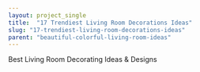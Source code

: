 ```yaml
---
layout: project_single
title:  "17 Trendiest Living Room Decorations Ideas"
slug: "17-trendiest-living-room-decorations-ideas"
parent: "beautiful-colorful-living-room-ideas"
---
```

Best Living Room Decorating Ideas & Designs